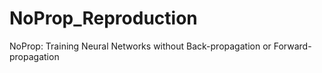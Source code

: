 # NoProp_Reproduction
NoProp: Training Neural Networks without Back-propagation or Forward-propagation
